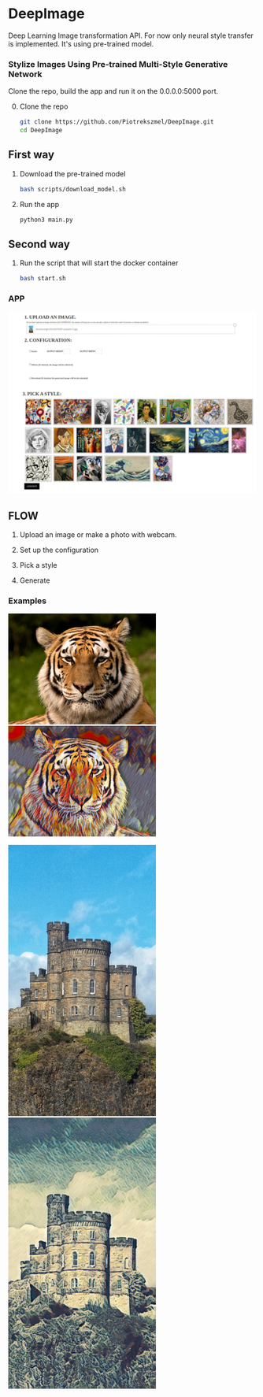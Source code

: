# DeepImage

Deep Learning Image transformation API. For now only neural style transfer is implemented. It's using pre-trained model.

### Stylize Images Using Pre-trained Multi-Style Generative Network

Clone the repo, build the app and run it on the 0.0.0.0:5000 port.

0. Clone the repo

    ```bash
    git clone https://github.com/Piotrekszmel/DeepImage.git
    cd DeepImage
    ```

## First way

1. Download the pre-trained model

    ```bash
    bash scripts/download_model.sh
    ```

2. Run the app

    ```bash
    python3 main.py
    ```

## Second way

1. Run the script that will start the docker container

    ```bash
    bash start.sh
    ```

### APP

<img src ="images/app.jpg" width="700px" />

## FLOW

1. Upload an image or make a photo with webcam.

2. Set up the configuration

3. Pick a style

4. Generate

### Examples

<p float="left">
    <img src ="images/input1.jpg" width="300px" />
    <img src ="images/output1.jpg" width="300px" />
</p>

<p float="left">
    <img src ="images/input2.jpg" width="300px" />
    <img src ="images/output2.jpg" width="300px" />
</p>
